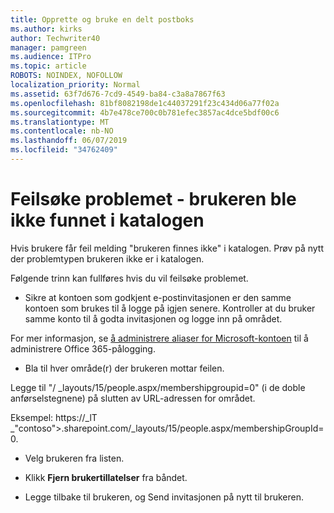 ```yaml
---
title: Opprette og bruke en delt postboks
ms.author: kirks
author: Techwriter40
manager: pamgreen
ms.audience: ITPro
ms.topic: article
ROBOTS: NOINDEX, NOFOLLOW
localization_priority: Normal
ms.assetid: 63f7d676-7cd9-4549-ba84-c3a8a7867f63
ms.openlocfilehash: 81bf8082198de1c44037291f23c434d06a77f02a
ms.sourcegitcommit: 4b7e478ce700c0b781efec3857ac4dce5bdf00c6
ms.translationtype: MT
ms.contentlocale: nb-NO
ms.lasthandoff: 06/07/2019
ms.locfileid: "34762409"
---
```

# <a name="troubleshoot-issue---user-not-found-in-directory"></a>Feilsøke problemet - brukeren ble ikke funnet i katalogen

Hvis brukere får feil melding "brukeren finnes ikke" i katalogen. Prøv på nytt der problemtypen brukeren ikke er i katalogen.

Følgende trinn kan fullføres hvis du vil feilsøke problemet.

- Sikre at kontoen som godkjent e-postinvitasjonen er den samme kontoen som brukes til å logge på igjen senere. Kontroller at du bruker samme konto til å godta invitasjonen og logge inn på området. 

For mer informasjon, se [å administrere aliaser for Microsoft-kontoen</a> til å administrere Office 365-pålogging](https://support.microsoft.com/help/12407/microsoft-account-how-to-manage-aliases). 

- Bla til hver område(r) der brukeren mottar feilen. 

Legge til "/ _layouts/15/people.aspx/membershipgroupid=0" (i de doble anførselstegnene) på slutten av URL-adressen for området. 

Eksempel: https://_lT _"contoso">.sharepoint.com/_layouts/15/people.aspx/membershipGroupId=0.

- Velg brukeren fra listen.

- Klikk **Fjern brukertillatelser** fra båndet. 
-  Legge tilbake til brukeren, og Send invitasjonen på nytt til brukeren.

